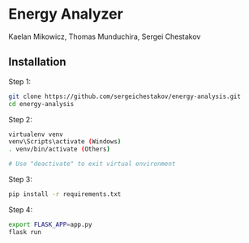 # Energy Analyzer
Kaelan Mikowicz, Thomas Munduchira, Sergei Chestakov

## Installation

Step 1:
```bash
git clone https://github.com/sergeichestakov/energy-analysis.git
cd energy-analysis
```

Step 2:
```bash
virtualenv venv
venv\Scripts\activate (Windows)
. venv/bin/activate (Others)

# Use "deactivate" to exit virtual environment
```

Step 3:
```bash
pip install -r requirements.txt
```

Step 4:
```bash
export FLASK_APP=app.py
flask run
```

